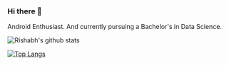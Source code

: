 ### Hi there 👋

Android Enthusiast. And currently pursuing a Bachelor's in Data Science.

![Rishabh's github stats](https://github-readme-stats.vercel.app/api?username=rishabh-prakash?theme=RADICAL)

[![Top Langs](https://github-readme-stats.vercel.app/api/top-langs/?username=rishabh-prakash)](https://github.com/rishabh-prakashreadme-stats?theme=RADICAL)
